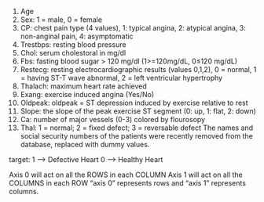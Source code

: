 1. Age
2. Sex: 1 = male, 0 = female
3. CP:  chest pain type (4 values), 1: typical angina, 2: atypical angina, 3: non-anginal pain, 4: asymptomatic
4. Trestbps: resting blood pressure
5. Chol: serum cholestoral in mg/dl
6. Fbs: fasting blood sugar > 120 mg/dl (1>=120mg/dL, 0≤120 mg/dL)
7. Restecg: resting electrocardiographic results (values 0,1,2), 0 = normal, 1 = having ST-T wave abnormal, 2 = left ventricular hypertrophy
8. Thalach: maximum heart rate achieved
9. Exang: exercise induced angina (Yes/No)
10. Oldpeak: oldpeak = ST depression induced by exercise relative to rest
11. Slope: the slope of the peak exercise ST segment (0: up, 1: flat, 2: down)
12. Ca: number of major vessels (0-3) colored by flourosopy
13. Thal: 1 = normal; 2 = fixed defect; 3 = reversable defect
The names and social security numbers of the patients were recently removed from the database, replaced with dummy values.
<!--  -->
target:
1 --> Defective Heart
0 --> Healthy Heart
<!--  -->
Axis 0 will act on all the ROWS in each COLUMN
Axis 1 will act on all the COLUMNS in each ROW
“axis 0” represents rows and “axis 1” represents columns.